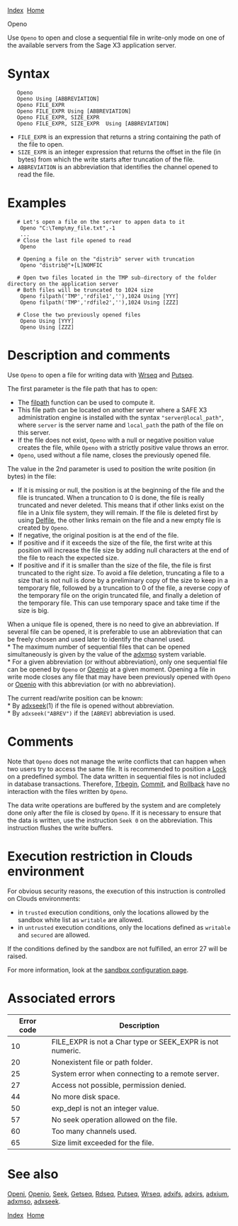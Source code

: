 [Index](index.html)  [Home](getting-started_home.html)

Openo

Use `Openo` to open and close a sequential file in write-only mode on one of the available servers from the Sage X3 application server.

# Syntax

```
   Openo
   Openo Using [ABBREVIATION]
   Openo FILE_EXPR
   Openo FILE_EXPR Using [ABBREVIATION]
   Openo FILE_EXPR, SIZE_EXPR
   Openo FILE_EXPR, SIZE_EXPR  Using [ABBREVIATION]
```

* `FILE_EXPR` is an expression that returns a string containing the path of the file to open.
* `SIZE_EXPR` is an integer expression that returns the offset in the file (in bytes) from which the write starts after truncation of the file.
* `ABBREVIATION` is an abbreviation that identifies the channel opened to read the file.

# Examples

```
   # Let's open a file on the server to appen data to it
    Openo "C:\Temp\my_file.txt",-1
    ...
   # Close the last file opened to read
    Openo

   # Opening a file on the "distrib" server with truncation
    Openo "distrib@"+[L]NOMFIC

   # Open two files located in the TMP sub-directory of the folder directory on the application server
   # Both files will be truncated to 1024 size
    Openo filpath('TMP','rdfile1',''),1024 Using [YYY]
    Openo filpath('TMP','rdfile2',''),1024 Using [ZZZ]

   # Close the two previously opened files
    Openo Using [YYY]
    Openo Using [ZZZ]
```

# Description and comments

Use `Openo` to open a file for writing data with [Wrseq](4gl_wrseq.html) and [Putseq](4gl_putseq.html).

The first parameter is the file path that has to open:

* The [filpath](4gl_filpath.html) function can be used to compute it.
* This file path can be located on another server where a SAFE X3 administration engine is installed with the syntax `"server@local_path"`, where `server` is the server name and `local_path` the path of the file on this server.
* If the file does not exist, `Openo` with a null or negative position value creates the file, while `Openo` with a strictly positive value throws an error.
* `Openo`, used without a file name, closes the previously opened file.

The value in the 2nd parameter is used to position the write position (in bytes) in the file:

* If it is missing or null, the position is at the beginning of the file and the file is truncated. When a truncation to 0 is done, the file is really truncated and never deleted. This means that if other links exist on the file in a Unix file system, they will remain. If the file is deleted first by using [Delfile](4gl_delfile.html), the other links remain on the file and a new empty file is created by `Openo`.
* If negative, the original position is at the end of the file.
* If positive and if it exceeds the size of the file, the first write at this position will increase the file size by adding null characters at the end of the file to reach the expected size.
* If positive and if it is smaller than the size of the file, the file is first truncated to the right size. To avoid a file deletion, truncating a file to a size that is not null is done by a preliminary copy of the size to keep in a temporary file, followed by a truncation to 0 of the file, a reverse copy of the temporary file on the origin truncated file, and finally a deletion of the temporary file. This can use temporary space and take time if the size is big.

When a unique file is opened, there is no need to give an abbreviation. If several file can be opened, it is preferable to use an abbreviation that can be freely chosen and used later to identify the channel used.  
\* The maximum number of sequential files that can be opened simultaneously is given by the value of the [adxmso](4gl_adxmso.html) system variable.  
\* For a given abbreviation (or without abbreviation), only one sequential file can be opened by `Openo` or [Openio](4gl_openio.html) at a given moment. Opening a file in write mode closes any file that may have been previously opened with `Openo` or [Openio](4gl_openio.html) with this abbreviation (or with no abbreviation).

The current read/write position can be known:  
\* By [adxseek](4gl_adxseek.html)(1) if the file is opened without abbreviation.  
\* By `adxseek("ABREV")` if the `[ABREV]` abbreviation is used.

# Comments

Note that `Openo` does not manage the write conflicts that can happen when two users try to access the same file. It is recommended to position a [Lock](4gl_lock.html) on a predefined symbol. The data written in sequential files is not included in database transactions. Therefore, [Trbegin](4gl_trbegin.html), [Commit](4gl_commit.html), and [Rollback](4gl_rollback.html) have no interaction with the files written by `Openo`.

The data write operations are buffered by the system and are completely done only after the file is closed by `Openo`. If it is necessary to ensure that the data is written, use the instruction `Seek 0` on the abbreviation. This instruction flushes the write buffers.

# Execution restriction in Clouds environment

For obvious security reasons, the execution of this instruction is controlled on Clouds environments:

* in `trusted` execution conditions, only the locations allowed by the sandbox white list as `writable` are allowed.
* in `untrusted` execution conditions, only the locations defined as `writable` and `secured` are allowed.

If the conditions defined by the sandbox are not fulfilled, an error 27 will be raised.

For more information, look at the [sandbox configuration page](getting-started_sandbox-configuration-file.html).

# Associated errors

| Error code | Description |
| --- | --- |
| 10 | FILE\_EXPR is not a Char type or SEEK\_EXPR is not numeric. |
| 20 | Nonexistent file or path folder. |
| 25 | System error when connecting to a remote server. |
| 27 | Access not possible, permission denied. |
| 44 | No more disk space. |
| 50 | exp\_depl is not an integer value. |
| 57 | No seek operation allowed on the file. |
| 60 | Too many channels used. |
| 65 | Size limit exceeded for the file. |

# See also

[Openi](4gl_openi.html), [Openio](4gl_openio.html), [Seek](4gl_seek.html), [Getseq](4gl_getseq.html), [Rdseq](4gl_rdseq.html), [Putseq](4gl_putseq.html), [Wrseq](4gl_wrseq.html), [adxifs](4gl_adxifs.html), [adxirs](4gl_adxirs.html), [adxium](4gl_adxium.html), [adxmso](4gl_adxmso.html), [adxseek](4gl_adxseek.html).

  

[Index](index.html)  [Home](getting-started_home.html)
